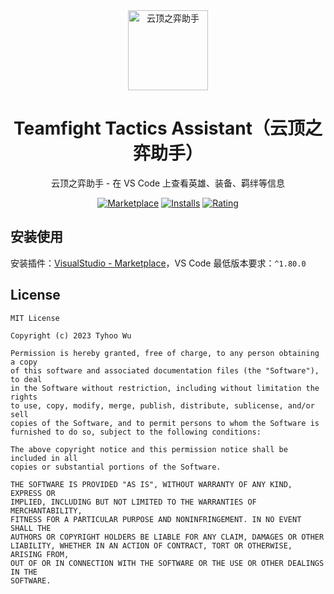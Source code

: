 <div align="center">
<img src="https://github.com/cnwutianhao/ide/assets/13990136/73e47f3e-8aa9-4c82-b271-7f8dd1c508c5" alt="云顶之弈助手" width="128"/>

# Teamfight Tactics Assistant（云顶之弈助手）

云顶之弈助手 - 在 VS Code 上查看英雄、装备、羁绊等信息

[![Marketplace](https://img.shields.io/visual-studio-marketplace/v/TyhooWu.teamfight-tactics-assistant.svg?label=Marketplace&style=for-the-badge&logo=visual-studio-code)](https://marketplace.visualstudio.com/items?itemName=TyhooWu.teamfight-tactics-assistant)
[![Installs](https://img.shields.io/visual-studio-marketplace/i/TyhooWu.teamfight-tactics-assistant?style=for-the-badge)](https://marketplace.visualstudio.com/items?itemName=TyhooWu.teamfight-tactics-assistant)
[![Rating](https://img.shields.io/visual-studio-marketplace/stars/TyhooWu.teamfight-tactics-assistant.svg?style=for-the-badge)](https://marketplace.visualstudio.com/items?itemName=TyhooWu.teamfight-tactics-assistant)

</div>

## 安装使用

安装插件：[VisualStudio - Marketplace](https://marketplace.visualstudio.com/items?itemName=TyhooWu.teamfight-tactics-assistant)，VS Code 最低版本要求：`^1.80.0`

## License

```
MIT License

Copyright (c) 2023 Tyhoo Wu

Permission is hereby granted, free of charge, to any person obtaining a copy
of this software and associated documentation files (the "Software"), to deal
in the Software without restriction, including without limitation the rights
to use, copy, modify, merge, publish, distribute, sublicense, and/or sell
copies of the Software, and to permit persons to whom the Software is
furnished to do so, subject to the following conditions:

The above copyright notice and this permission notice shall be included in all
copies or substantial portions of the Software.

THE SOFTWARE IS PROVIDED "AS IS", WITHOUT WARRANTY OF ANY KIND, EXPRESS OR
IMPLIED, INCLUDING BUT NOT LIMITED TO THE WARRANTIES OF MERCHANTABILITY,
FITNESS FOR A PARTICULAR PURPOSE AND NONINFRINGEMENT. IN NO EVENT SHALL THE
AUTHORS OR COPYRIGHT HOLDERS BE LIABLE FOR ANY CLAIM, DAMAGES OR OTHER
LIABILITY, WHETHER IN AN ACTION OF CONTRACT, TORT OR OTHERWISE, ARISING FROM,
OUT OF OR IN CONNECTION WITH THE SOFTWARE OR THE USE OR OTHER DEALINGS IN THE
SOFTWARE.
```
